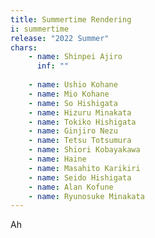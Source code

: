 ```yaml
---
title: Summertime Rendering
i: summertime
release: "2022 Summer"
chars:
    - name: Shinpei Ajiro
      inf: ""
    
    - name: Ushio Kohane
    - name: Mio Kohane
    - name: So Hishigata
    - name: Hizuru Minakata
    - name: Tokiko Hishigata
    - name: Ginjiro Nezu
    - name: Tetsu Totsumura
    - name: Shiori Kobayakawa
    - name: Haine
    - name: Masahito Karikiri
    - name: Seido Hishigata
    - name: Alan Kofune
    - name: Ryunosuke Minakata
---
```


Ah